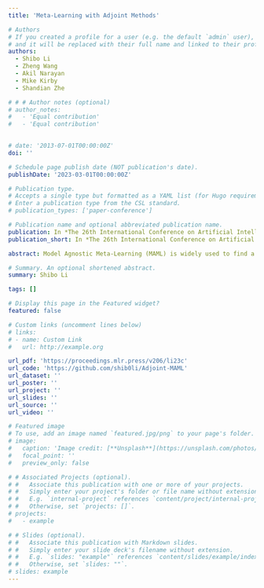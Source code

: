 ```yaml
---
title: 'Meta-Learning with Adjoint Methods'

# Authors
# If you created a profile for a user (e.g. the default `admin` user), write the username (folder name) here
# and it will be replaced with their full name and linked to their profile.
authors:
  - Shibo Li
  - Zheng Wang
  - Akil Narayan
  - Mike Kirby
  - Shandian Zhe

# # # Author notes (optional)
# author_notes:
#   - 'Equal contribution'
#   - 'Equal contribution'
  

# date: '2013-07-01T00:00:00Z'
doi: ''

# Schedule page publish date (NOT publication's date).
publishDate: '2023-03-01T00:00:00Z'

# Publication type.
# Accepts a single type but formatted as a YAML list (for Hugo requirements).
# Enter a publication type from the CSL standard.
# publication_types: ['paper-conference']

# Publication name and optional abbreviated publication name.
publication: In *The 26th International Conference on Artificial Intelligence and Statistics (AISTATS 2023)*
publication_short: In *The 26th International Conference on Artificial Intelligence and Statistics (AISTATS 2023)*

abstract: Model Agnostic Meta-Learning (MAML) is widely used to find a good initialization for a family of tasks. Despite its success, a critical challenge in MAML is to calculate the gradient w.r.t. the initialization of a long training trajectory for the sampled tasks, because the computation graph can rapidly explode and the computational cost is very expensive. To address this problem, we propose Adjoint MAML (A-MAML). We view gradient descent in the inner optimization as the evolution of an Ordinary Differential Equation (ODE). To efficiently compute the gradient of the validation loss w.r.t. the initialization, we use the adjoint method to construct a companion, backward ODE. To obtain the gradient w.r.t. the initialization, we only need to run the standard ODE solver twice — one is forward in time that evolves a long trajectory of gradient flow for the sampled task; the other is backward and solves the adjoint ODE. We need not create or expand any intermediate computational graphs, adopt aggressive approximations, or impose proximal regularizers in the training loss. Our approach is cheap, accurate, and adaptable to different trajectory lengths. We demonstrate the advantage of our approach in both synthetic and real-world meta-learning tasks. The code is available at https://github.com/shib0li/Adjoint-MAML. 

# Summary. An optional shortened abstract.
summary: Shibo Li

tags: []

# Display this page in the Featured widget?
featured: false

# Custom links (uncomment lines below)
# links:
# - name: Custom Link
#   url: http://example.org

url_pdf: 'https://proceedings.mlr.press/v206/li23c'
url_code: 'https://github.com/shib0li/Adjoint-MAML'
url_dataset: ''
url_poster: ''
url_project: ''
url_slides: ''
url_source: ''
url_video: ''

# Featured image
# To use, add an image named `featured.jpg/png` to your page's folder.
# image:
#   caption: 'Image credit: [**Unsplash**](https://unsplash.com/photos/pLCdAaMFLTE)'
#   focal_point: ''
#   preview_only: false

# # Associated Projects (optional).
# #   Associate this publication with one or more of your projects.
# #   Simply enter your project's folder or file name without extension.
# #   E.g. `internal-project` references `content/project/internal-project/index.md`.
# #   Otherwise, set `projects: []`.
# projects:
#   - example

# # Slides (optional).
# #   Associate this publication with Markdown slides.
# #   Simply enter your slide deck's filename without extension.
# #   E.g. `slides: "example"` references `content/slides/example/index.md`.
# #   Otherwise, set `slides: ""`.
# slides: example
---
```


<!-- {{% callout note %}}
Click the _Cite_ button above to demo the feature to enable visitors to import publication metadata into their reference management software.
{{% /callout %}}

{{% callout note %}}
Create your slides in Markdown - click the _Slides_ button to check out the example.
{{% /callout %}}

Add the publication's **full text** or **supplementary notes** here. You can use rich formatting such as including [code, math, and images](https://wowchemy.com/docs/content/writing-markdown-latex/). -->
